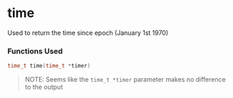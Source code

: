 # time

Used to return the time since epoch (January 1st 1970)

### Functions Used

```c
time_t time(time_t *timer)
```

> NOTE: Seems like the `time_t *timer` parameter makes no difference to the output
